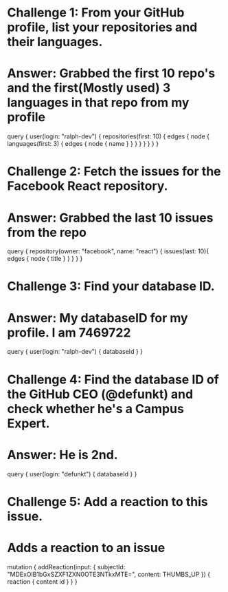 # Challenge 1: From your GitHub profile, list your repositories and their languages.
# Answer: Grabbed the first 10 repo's and the first(Mostly used) 3 languages in that repo from my profile
query {
  user(login: "ralph-dev") {
    repositories(first: 10) {
      edges {
        node {
          languages(first: 3) {
            edges {
              node {
              	name
              }
            }
          }
        }
      }
    }
  }
}
# Challenge 2: Fetch the issues for the Facebook React repository.
# Answer: Grabbed the last 10 issues from the repo
query {
  repository(owner: "facebook", name: "react") {
    issues(last: 10){
      edges {
        node {
          title
        }
      }
    }
  }
}
# Challenge 3: Find your database ID.
# Answer: My databaseID for my profile. I am 7469722
query {
	user(login: "ralph-dev") {
    databaseId
  }
}
# Challenge 4: Find the database ID of the GitHub CEO (@defunkt) and check whether he's a Campus Expert.
# Answer: He is 2nd.
query {
	user(login: "defunkt") {
    databaseId
  }
}
# Challenge 5: Add a reaction to this issue.
# Adds a reaction to an issue
mutation {
  addReaction(input: {
    subjectId: "MDExOlB1bGxSZXF1ZXN0OTE3NTkxMTE=",
    content: THUMBS_UP
  }) {
    reaction {
      content
      id
    }
  }
}
